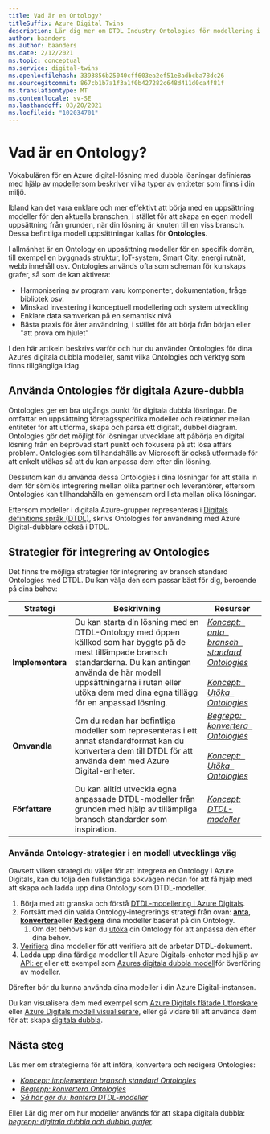 ```yaml
---
title: Vad är en Ontology?
titleSuffix: Azure Digital Twins
description: Lär dig mer om DTDL Industry Ontologies för modellering i en viss domän
author: baanders
ms.author: baanders
ms.date: 2/12/2021
ms.topic: conceptual
ms.service: digital-twins
ms.openlocfilehash: 3393856b25040cff603ea2ef51e8adbcba78dc26
ms.sourcegitcommit: 867cb1b7a1f3a1f0b427282c648d411d0ca4f81f
ms.translationtype: MT
ms.contentlocale: sv-SE
ms.lasthandoff: 03/20/2021
ms.locfileid: "102034701"
---
```

# <a name="what-is-an-ontology"></a>Vad är en Ontology? 

Vokabulären för en Azure digital-lösning med dubbla lösningar definieras med hjälp av [modeller](concepts-models.md)som beskriver vilka typer av entiteter som finns i din miljö.

Ibland kan det vara enklare och mer effektivt att börja med en uppsättning modeller för den aktuella branschen, i stället för att skapa en egen modell uppsättning från grunden, när din lösning är knuten till en viss bransch. Dessa befintliga modell uppsättningar kallas för **Ontologies**. 

I allmänhet är en Ontology en uppsättning modeller för en specifik domän, till exempel en byggnads struktur, IoT-system, Smart City, energi rutnät, webb innehåll osv. Ontologies används ofta som scheman för kunskaps grafer, så som de kan aktivera:
* Harmonisering av program varu komponenter, dokumentation, fråge bibliotek osv.
* Minskad investering i konceptuell modellering och system utveckling
* Enklare data samverkan på en semantisk nivå
* Bästa praxis för åter användning, i stället för att börja från början eller "att prova om hjulet"

I den här artikeln beskrivs varför och hur du använder Ontologies för dina Azures digitala dubbla modeller, samt vilka Ontologies och verktyg som finns tillgängliga idag.

## <a name="using-ontologies-for-azure-digital-twins"></a>Använda Ontologies för digitala Azure-dubbla

Ontologies ger en bra utgångs punkt för digitala dubbla lösningar. De omfattar en uppsättning företagsspecifika modeller och relationer mellan entiteter för att utforma, skapa och parsa ett digitalt, dubbel diagram. Ontologies gör det möjligt för lösningar utvecklare att påbörja en digital lösning från en beprövad start punkt och fokusera på att lösa affärs problem. Ontologies som tillhandahålls av Microsoft är också utformade för att enkelt utökas så att du kan anpassa dem efter din lösning. 

Dessutom kan du använda dessa Ontologies i dina lösningar för att ställa in dem för sömlös integrering mellan olika partner och leverantörer, eftersom Ontologies kan tillhandahålla en gemensam ord lista mellan olika lösningar.

Eftersom modeller i digitala Azure-grupper representeras i [Digitals definitions språk (DTDL)](https://github.com/Azure/opendigitaltwins-dtdl/blob/master/DTDL/v2/dtdlv2.md), skrivs Ontologies för användning med Azure Digital-dubblare också i DTDL. 

## <a name="strategies-for-integrating-ontologies"></a>Strategier för integrering av Ontologies

Det finns tre möjliga strategier för integrering av bransch standard Ontologies med DTDL. Du kan välja den som passar bäst för dig, beroende på dina behov:

| Strategi | Beskrivning | Resurser |
| --- | --- | --- |
| **Implementera** | Du kan starta din lösning med en DTDL-Ontology med öppen källkod som har byggts på de mest tillämpade bransch standarderna. Du kan antingen använda de här modell uppsättningarna i rutan eller utöka dem med dina egna tillägg för en anpassad lösning. | [*Koncept: &nbsp; anta &nbsp; bransch &nbsp; standard Ontologies*](concepts-ontologies-adopt.md)<br><br>[*Koncept: &nbsp; Utöka &nbsp; Ontologies*](concepts-ontologies-extend.md) |
| **Omvandla** | Om du redan har befintliga modeller som representeras i ett annat standardformat kan du konvertera dem till DTDL för att använda dem med Azure Digital-enheter. | [*Begrepp: &nbsp; konvertera &nbsp; Ontologies*](concepts-ontologies-convert.md)<br><br>[*Koncept: &nbsp; Utöka &nbsp; Ontologies*](concepts-ontologies-extend.md) |
| **Författare** | Du kan alltid utveckla egna anpassade DTDL-modeller från grunden med hjälp av tillämpliga bransch standarder som inspiration. | [*Koncept: DTDL-modeller*](concepts-models.md) |

### <a name="using-ontology-strategies-in-a-model-development-path"></a>Använda Ontology-strategier i en modell utvecklings väg

Oavsett vilken strategi du väljer för att integrera en Ontology i Azure Digitals, kan du följa den fullständiga sökvägen nedan för att få hjälp med att skapa och ladda upp dina Ontology som DTDL-modeller.

1. Börja med att granska och förstå [DTDL-modellering i Azure Digitals](concepts-models.md).
1. Fortsätt med din valda Ontology-integrerings strategi från ovan: [**anta**](concepts-ontologies-adopt.md), [**konvertera**](concepts-ontologies-convert.md)eller [**Redigera**](concepts-models.md) dina modeller baserat på din Ontology.
    1. Om det behövs kan du [utöka](concepts-ontologies-extend.md) din Ontology för att anpassa den efter dina behov.
1. [Verifiera](how-to-parse-models.md) dina modeller för att verifiera att de arbetar DTDL-dokument.
1. Ladda upp dina färdiga modeller till Azure Digitals-enheter med hjälp av [API: er](how-to-manage-model.md#upload-models) eller ett exempel som [Azures digitala dubbla modell](https://github.com/Azure/opendigitaltwins-building-tools/tree/master/ModelUploader)för överföring av modeller.

Därefter bör du kunna använda dina modeller i din Azure Digital-instansen. 

Du kan visualisera dem med exempel som [Azure Digitals flätade Utforskare](/samples/azure-samples/digital-twins-explorer/digital-twins-explorer/) eller [Azure Digitals modell visualiserare](https://github.com/Azure/opendigitaltwins-building-tools/tree/master/AdtModelVisualizer), eller gå vidare till att använda dem för att skapa [digitala dubbla](concepts-twins-graph.md).

## <a name="next-steps"></a>Nästa steg

Läs mer om strategierna för att införa, konvertera och redigera Ontologies:
* [*Koncept: implementera bransch standard Ontologies*](concepts-ontologies-adopt.md)
* [*Begrepp: konvertera Ontologies*](concepts-ontologies-convert.md)
* [*Så här gör du: hantera DTDL-modeller*](how-to-manage-model.md)

Eller Lär dig mer om hur modeller används för att skapa digitala dubbla: [*begrepp: digitala dubbla och dubbla grafer*](concepts-twins-graph.md).